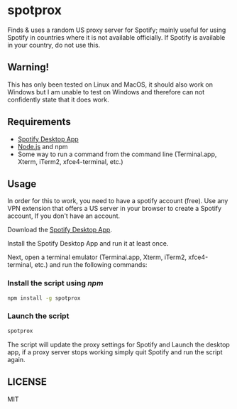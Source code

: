# spotprox

Finds & uses a random US proxy server for Spotify; mainly useful for using Spotify in countries where it is not available officially. If Spotify is available in your country, do not use this.

## Warning!

This has only been tested on Linux and MacOS, it should also work on Windows but I am unable to test on Windows and therefore can not confidently state that it does work.

## Requirements

- [Spotify Desktop App](https://www.spotify.com/)
- [Node.js](https://nodejs.org/) and npm
- Some way to run a command from the command line (Terminal.app, Xterm, iTerm2, xfce4-terminal, etc.)

## Usage

In order for this to work, you need to have a spotify account (free).
Use any VPN extension that offers a US server in your browser to create a Spotify account, If you don't have an account.

Download the [Spotify Desktop App](https://www.spotify.com/us/download/).

Install the Spotify Desktop App and run it at least once.

Next, open a terminal emulator (Terminal.app, Xterm, iTerm2, xfce4-terminal, etc.) and run the following commands:

### Install the script using _npm_

```bash
npm install -g spotprox
```

### Launch the script

```bash
spotprox
```

The script will update the proxy settings for Spotify and Launch the desktop app, if a proxy server stops working simply quit Spotify and run the script again.

## LICENSE

MIT
